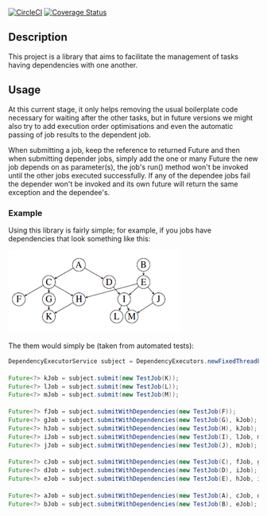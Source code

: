 [![CircleCI](https://circleci.com/gh/Hacker-Peers/DependencyExecutorService.svg?style=shield)](https://circleci.com/gh/Hacker-Peers/DependencyExecutorService) [![Coverage Status](https://coveralls.io/repos/github/Hacker-Peers/DependencyExecutorService/badge.svg?branch=master)](https://coveralls.io/github/Hacker-Peers/DependencyExecutorService?branch=master)

## Description
This project is a library that aims to facilitate the management of tasks having dependencies with one another.

## Usage
At this current stage, it only helps removing the usual boilerplate code necessary for waiting after the other tasks, but in future versions we might also try to add execution order optimisations and even the automatic passing of job results to the dependent job.

When submitting a job, keep the reference to returned Future and then when submitting depender jobs, simply add the one or many Future the new job depends on as parameter(s), the job's run() method won't be invoked until the other jobs executed successfully. If any of the dependee jobs fail the depender won't be invoked and its own future will return the same exception and the dependee's.  

### Example
Using this library is fairly simple; for example, if you jobs have dependencies that look something like this:

![dependancy diagram for example](src/test/resources/DAG.png "Example of dependency diagram")

The them would simply be (taken from automated tests):

```Java
DependencyExecutorService subject = DependencyExecutors.newFixedThreadPool(NB_THREADS);

Future<?> kJob = subject.submit(new TestJob(K));
Future<?> lJob = subject.submit(new TestJob(L));
Future<?> mJob = subject.submit(new TestJob(M));

Future<?> fJob = subject.submitWithDependencies(new TestJob(F));
Future<?> gJob = subject.submitWithDependencies(new TestJob(G), kJob);
Future<?> hJob = subject.submitWithDependencies(new TestJob(H), kJob);
Future<?> iJob = subject.submitWithDependencies(new TestJob(I), lJob, mJob);
Future<?> jJob = subject.submitWithDependencies(new TestJob(J), mJob);

Future<?> cJob = subject.submitWithDependencies(new TestJob(C), fJob, gJob, hJob);
Future<?> dJob = subject.submitWithDependencies(new TestJob(D), iJob);
Future<?> eJob = subject.submitWithDependencies(new TestJob(E), hJob, iJob, jJob);

Future<?> aJob = subject.submitWithDependencies(new TestJob(A), cJob, dJob);
Future<?> bJob = subject.submitWithDependencies(new TestJob(B), eJob);
```